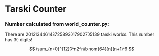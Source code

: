 # Tarski Counter

### Number calculated from world_counter.py:
There are 201313446143725893017902705139 tarski worlds. This number has 30 digits!

$$
\sum_{n=0}^{12}3^n2^n\binom{64}{n}(n+1)^6
$$
